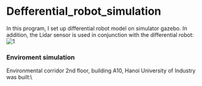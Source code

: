 # Defferential_robot_simulation
In this program, I set up differential robot model on simulator gazebo. In addition, the Lidar sensor is used in conjunction with the differential robot:\
![1](https://github.com/ductu8401/Defferential_robot_simulation/assets/119555693/2aafbfef-9a4d-45d8-8cf5-727075496507)
### Enviroment simulation
Environmental corridor 2nd floor, building A10, Hanoi University of Industry was built:\

